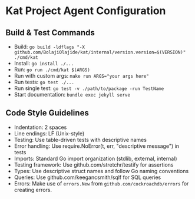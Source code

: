 # Kat Project Agent Configuration

## Build & Test Commands
- Build: `go build -ldflags "-X github.com/BolajiOlajide/kat/internal/version.version=$(VERSION)" ./cmd/kat`
- Install: `go install ./...`
- Run: `go run ./cmd/kat $(ARGS)`
- Run with custom args: `make run ARGS="your args here"`
- Run tests: `go test ./...`
- Run single test: `go test -v ./path/to/package -run TestName`
- Start documentation: `bundle exec jekyll serve`

## Code Style Guidelines
- Indentation: 2 spaces
- Line endings: LF (Unix-style)
- Testing: Use table-driven tests with descriptive names
- Error handling: Use require.NoError(t, err, "descriptive message") in tests
- Imports: Standard Go import organization (stdlib, external, internal)
- Testing framework: Use github.com/stretchr/testify for assertions
- Types: Use descriptive struct names and follow Go naming conventions
- Queries: Use github.com/keegancsmith/sqlf for SQL queries
- Errors: Make use of `errors.New` from `github.com/cockroachdb/errors` for creating errors.
